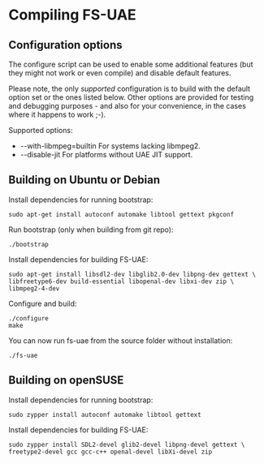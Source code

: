 # Compiling FS-UAE

## Configuration options

The configure script can be used to enable some additional features (but they might not work or even compile) and disable default features.

Please note, the only _supported_ configuration is to build with the default option set or the ones listed below. Other options are provided for testing and debugging purposes - and also for your convenience, in the cases where it happens to work ;-).

Supported options:

- --with-libmpeg=builtin For systems lacking libmpeg2.
- --disable-jit For platforms without UAE JIT support.

## Building on Ubuntu or Debian

Install dependencies for running bootstrap:

    sudo apt-get install autoconf automake libtool gettext pkgconf

Run bootstrap (only when building from git repo):

    ./bootstrap

Install dependencies for building FS-UAE:

    sudo apt-get install libsdl2-dev libglib2.0-dev libpng-dev gettext \
    libfreetype6-dev build-essential libopenal-dev libxi-dev zip \
    libmpeg2-4-dev

Configure and build:

    ./configure
    make

You can now run fs-uae from the source folder without installation:

    ./fs-uae

## Building on openSUSE

Install dependencies for running bootstrap:

    sudo zypper install autoconf automake libtool gettext

Install dependencies for building FS-UAE:

    sudo zypper install SDL2-devel glib2-devel libpng-devel gettext \
    freetype2-devel gcc gcc-c++ openal-devel libXi-devel zip
